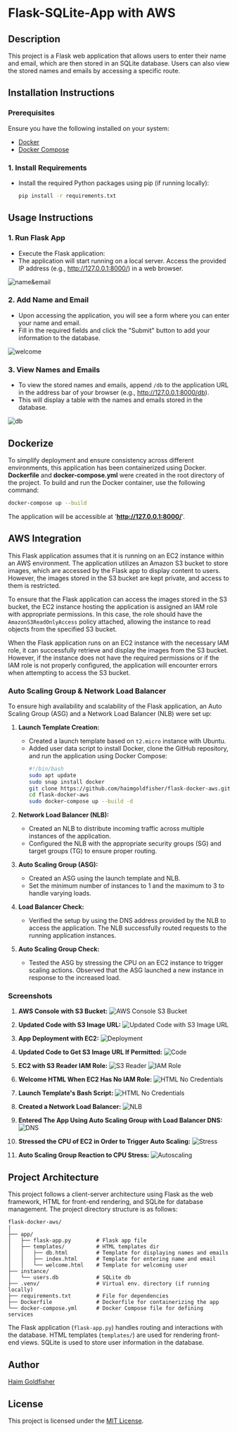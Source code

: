 # Flask-SQLite-App with AWS

## Description

This project is a Flask web application that allows users to enter their name and email, which are then stored in an SQLite database. Users can also view the stored names and emails by accessing a specific route.

## Installation Instructions

### Prerequisites

Ensure you have the following installed on your system:
- [Docker](https://www.docker.com/get-started)
- [Docker Compose](https://docs.docker.com/compose/install/)

### 1. Install Requirements
- Install the required Python packages using pip (if running locally):
  ```sh
  pip install -r requirements.txt 
    ```

## Usage Instructions

### 1. Run Flask App
- Execute the Flask application:
- The application will start running on a local server. Access the provided IP address (e.g., http://127.0.0.1:8000/) in a web browser.

![name&email](snaps/name&email.png)

### 2. Add Name and Email
- Upon accessing the application, you will see a form where you can enter your name and email.
- Fill in the required fields and click the "Submit" button to add your information to the database.

![welcome](snaps/welcome.png)

### 3. View Names and Emails
- To view the stored names and emails, append `/db` to the application URL in the address bar of your browser (e.g., http://127.0.0.1:8000/db).
- This will display a table with the names and emails stored in the database.

![db](snaps/db.png)

## Dockerize
To simplify deployment and ensure consistency across different environments, this application has been containerized using Docker. **Dockerfile** and **docker-compose.yml** were created in the root directory of the project. To build and run the Docker container, use the following command:

```sh
docker-compose up --build
  ```

The application will be accessible at '**http://127.0.0.1:8000/**'.


## AWS Integration

This Flask application assumes that it is running on an EC2 instance within an AWS environment. The application utilizes an Amazon S3 bucket to store images, which are accessed by the Flask app to display content to users. However, the images stored in the S3 bucket are kept private, and access to them is restricted.

To ensure that the Flask application can access the images stored in the S3 bucket, the EC2 instance hosting the application is assigned an IAM role with appropriate permissions. In this case, the role should have the `AmazonS3ReadOnlyAccess` policy attached, allowing the instance to read objects from the specified S3 bucket.

When the Flask application runs on an EC2 instance with the necessary IAM role, it can successfully retrieve and display the images from the S3 bucket. However, if the instance does not have the required permissions or if the IAM role is not properly configured, the application will encounter errors when attempting to access the S3 bucket.

### Auto Scaling Group & Network Load Balancer

To ensure high availability and scalability of the Flask application, an Auto Scaling Group (ASG) and a Network Load Balancer (NLB) were set up:

1. **Launch Template Creation:**
   - Created a launch template based on `t2.micro` instance with Ubuntu.
   - Added user data script to install Docker, clone the GitHub repository, and run the application using Docker Compose:
     ```bash
     #!/bin/bash
     sudo apt update
     sudo snap install docker
     git clone https://github.com/haimgoldfisher/flask-docker-aws.git
     cd flask-docker-aws
     sudo docker-compose up --build -d
     ```

2. **Network Load Balancer (NLB):**
   - Created an NLB to distribute incoming traffic across multiple instances of the application.
   - Configured the NLB with the appropriate security groups (SG) and target groups (TG) to ensure proper routing.

3. **Auto Scaling Group (ASG):**
   - Created an ASG using the launch template and NLB.
   - Set the minimum number of instances to 1 and the maximum to 3 to handle varying loads.

4. **Load Balancer Check:**
   - Verified the setup by using the DNS address provided by the NLB to access the application. The NLB successfully routed requests to the running application instances.

5. **Auto Scaling Group Check:**
   - Tested the ASG by stressing the CPU on an EC2 instance to trigger scaling actions. Observed that the ASG launched a new instance in response to the increased load.


### Screenshots

1. **AWS Console with S3 Bucket:**
   ![AWS Console S3 Bucket](snaps/s3_bucket_pic_url.png)

2. **Updated Code with S3 Image URL:**
   ![Updated Code with S3 Image URL](snaps/show_img_s3.png)

3. **App Deployment with EC2:**
   ![Deployment](snaps/ec2-running.png)

4. **Updated Code to Get S3 Image URL If Permitted:**
   ![Code](snaps/private_access_code.png)

5. **EC2 with S3 Reader IAM Role:**
   ![S3 Reader](snaps/s3_reader_ec2_access.png)
   ![IAM Role](snaps/ec2_has_access.png)

6. **Welcome HTML When EC2 Has No IAM Role:**
   ![HTML No Credentials](snaps/no_access.png)

7. **Launch Template's Bash Script:**
   ![HTML No Credentials](snaps/user_data.png)

8. **Created a Network Load Balancer:**
   ![NLB](snaps/load_balancer.png)

9. **Entered The App Using Auto Scaling Group with Load Balancer DNS:**
   ![DNS](snaps/app_access_dns.png)

10. **Stressed the CPU of EC2 in Order to Trigger Auto Scaling:**
   ![Stress](snaps/stress.png)

11. **Auto Scaling Group Reaction to CPU Stress:**
   ![Autoscaling](snaps/auto_scaling_works.png)

   

## Project Architecture

This project follows a client-server architecture using Flask as the web framework, HTML for front-end rendering, and SQLite for database management. The project directory structure is as follows:
 
```
flask-docker-aws/
│
├── app/
│   ├── flask-app.py        # Flask app file
│   ├── templates/          # HTML templates dir
│   │   ├── db.html         # Template for displaying names and emails
│   │   ├── index.html      # Template for entering name and email
│   │   └── welcome.html    # Template for welcoming user
├── instance/
│   └── users.db            # SQLite db
├── .venv/                  # Virtual env. directory (if running locally)
├── requirements.txt        # File for dependencies
├── Dockerfile              # Dockerfile for containerizing the app
└── docker-compose.yml      # Docker Compose file for defining services
```

The Flask application (`flask-app.py`) handles routing and interactions with the database. HTML templates (`templates/`) are used for rendering front-end views. SQLite is used to store user information in the database.

## Author

[Haim Goldfisher](https://github.com/haimgoldfisher)

## License

This project is licensed under the [MIT License](LICENSE).
